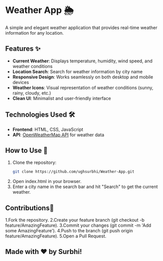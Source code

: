 # Weather App 🌦️

A simple and elegant weather application that provides real-time weather information for any location.

## Features ✨

- **Current Weather**: Displays temperature, humidity, wind speed, and weather conditions
- **Location Search**: Search for weather information by city name
- **Responsive Design**: Works seamlessly on both desktop and mobile devices
- **Weather Icons**: Visual representation of weather conditions (sunny, rainy, cloudy, etc.)
- **Clean UI**: Minimalist and user-friendly interface

## Technologies Used 🛠️

- **Frontend**: HTML, CSS, JavaScript
- **API**: [OpenWeatherMap API](https://openweathermap.org/api) for weather data

## How to Use 🚀

1. Clone the repository:
   ```bash
   git clone https://github.com/ughsurbhi/Weather-App.git
2. Open index.html in your browser.
3. Enter a city name in the search bar and hit "Search" to get the current weather.

## Contributions🤝

1.Fork the repository.
2.Create your feature branch (git checkout -b feature/AmazingFeature).
3.Commit your changes (git commit -m 'Add some AmazingFeature').
4.Push to the branch (git push origin feature/AmazingFeature).
5.Open a Pull Request.

## Made with ❤️ by Surbhi!

